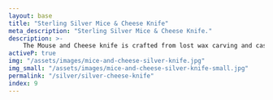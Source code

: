 ```yaml
---
layout: base
title: "Sterling Silver Mice & Cheese Knife"
meta_description: "Sterling Silver Mice & Cheese Knife."
description: >-
    The Mouse and Cheese knife is crafted from lost wax carving and casting combined with a hand forged blade. It is balanced and surprisingly ergonomic. The three mice are modeled with unique characteristics. One is standing, one is sitting and the last is "stuck" in a hole in the cheese. This whimsical interpretation of a traditional cheese knife pays homage to functionality while making the observer think of themselves as mice getting into the cheese.
activeP: true
img: "/assets/images/mice-and-cheese-silver-knife.jpg"
img_small: "/assets/images/mice-and-cheese-silver-knife-small.jpg"
permalink: "/silver/silver-cheese-knife"
index: 9
---
```

